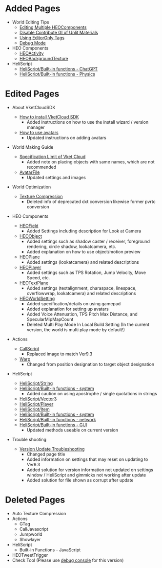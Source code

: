 # Added Pages
-  World Editing Tips
    - [Editing Multiple HEOComponents](https://vrhikky.github.io/VketCloudSDK_Documents/9.3/WorldEditingTips/MultiSelect_HEOComponents.html)
    - [Disable Contribute GI of Unlit Materials](https://vrhikky.github.io/VketCloudSDK_Documents/9.3/WorldEditingTips/DisableContributeGITool.html)
    - [Using EditorOnly Tags](https://vrhikky.github.io/VketCloudSDK_Documents/9.3/WorldEditingTips/EditorOnlyTag.html)
    - [Debug Mode](https://vrhikky.github.io/VketCloudSDK_Documents/9.3/WorldEditingTips/DebugMode.html)
- HEO Components
    - [HEOActivity](https://vrhikky.github.io/VketCloudSDK_Documents/9.3/ja/HEOComponents/HEOActivity.html)
    - [HEOBackgroundTexture](https://vrhikky.github.io/VketCloudSDK_Documents/9.3/HEOComponents/HEOBackgroundTexture.html)
- HeliScript
    - [HeliScript/Built-in functions - ChatGPT](https://vrhikky.github.io/VketCloudSDK_Documents/9.3/hs/hs_system_chatgpt.html)
    - [HeliScript/Built-in functions - Physics](https://vrhikky.github.io/VketCloudSDK_Documents/9.3/hs/hs_system_physics.html)

# Edited Pages
- About VketCloudSDK
    - [How to install VketCloud SDK](https://vrhikky.github.io/VketCloudSDK_Documents/9.3/AboutVketCloudSDK/SetupSDK_external.html)
        - Added instructions on how to use the install wizard / version manager
    - [How to use avatars](https://vrhikky.github.io/VketCloudSDK_Documents/9.3/AboutVketCloudSDK/SetupAvatar.html)
        - Updated instructions on adding avatars
- World Making Guide
    - [Specification Limit of Vket Cloud](https://vrhikky.github.io/VketCloudSDK_Documents/9.3/WorldMakingGuide/UnityGuidelines.html)
        - Added note on placing objects with same names, which are not recommended
    - [AvatarFile](https://vrhikky.github.io/VketCloudSDK_Documents/9.3/WorldMakingGuide/AvatarFile.html)
        - Updated settings and images
- World Optimization
    - [Texture Compression](https://vrhikky.github.io/VketCloudSDK_Documents/9.3/heoexporter/he_TextureCompression.html)
        - Deleted info of deprecated dxt conversion likewise former pvrtc conversion
- HEO Components
    - [HEOField](https://vrhikky.github.io/VketCloudSDK_Documents/9.3/HEOComponents/HEOField.html)
        - Added Settings including description for Look at Camera
    - [HEOObject](https://vrhikky.github.io/VketCloudSDK_Documents/9.3/HEOComponents/HEOObject.html)
        - Added settings such as shadow caster / receiver, foreground rendering, circle shadow, lookatcamera, etc.
        - Added explanation on how to use object/motion preview
    - [HEOPlane](https://vrhikky.github.io/VketCloudSDK_Documents/9.3/HEOComponents/HEOPlane.html)
        - Added settings (lookatcamera) and related descriptions
    - [HEOPlayer](https://vrhikky.github.io/VketCloudSDK_Documents/9.3//HEOComponents/HEOPlayer.html)
        - Added settings such as TPS Rotation, Jump Velocity, Move Speed, etc.
    - [HEOTextPlane](https://vrhikky.github.io/VketCloudSDK_Documents/9.3/HEOComponents/HEOTextPlane.html)
        - Added settings (textalignment, charaspace, linespace, overflowwrap, lookatcamera) and related descriptions
    - [HEOWorldSetting](https://vrhikky.github.io/VketCloudSDK_Documents/9.3/HEOComponents/HEOWorldSetting.html)
        - Added specification/details on using gamepad
        - Added explanation for setting up avatars
        - Added Voice Attenuation, TPS Pitch Max Distance, and SpecularMipMapCount
        - Deleted Multi Play Mode In Local Build Setting (In the current version, the world is multi play mode by default!)
- Actions
    - [CallScript](https://vrhikky.github.io/VketCloudSDK_Documents/9.3/Actions/Programmatic/CallScript.html)
        - Replaced image to match Ver9.3
    - [Warp](https://vrhikky.github.io/VketCloudSDK_Documents/9.3/Actions/System/Warp.html)
        - Changed from position designation to target object designation

- HeliScript
    - [HeliScript/String](https://vrhikky.github.io/VketCloudSDK_Documents/9.3/hs/hs_string.html)
    - [HeliScript/Built-in functions - system](https://vrhikky.github.io/VketCloudSDK_Documents/9.3/hs/hs_system_function.html)
        - Added caution on using apostrophe / single quotations in strings
    - [HeliScript/Vector3](https://vrhikky.github.io/VketCloudSDK_Documents/9.3/hs/hs_struct_vector3.html)
    - [HeliScript/Player](https://vrhikky.github.io/VketCloudSDK_Documents/9.3/hs/hs_class_player.html)
    - [HeliScript/Item](https://vrhikky.github.io/VketCloudSDK_Documents/9.3/hs/hs_class_item.html)
    - [HeliScript/Built-in functions - system](https://vrhikky.github.io/VketCloudSDK_Documents/9.3/hs/hs_system_function.html)
    - [HeliScript/Built-in functions - network](https://vrhikky.github.io/VketCloudSDK_Documents/9.3/hs/hs_system_function_net.html)
    - [HeliScript/Built-in functions - GUI](https://vrhikky.github.io/VketCloudSDK_Documents/9.3/hs/hs_system_function_gui.html)
        - Updated methods useable on current version
- Trouble shooting
    - [Version Update Troubleshooting](https://vrhikky.github.io/VketCloudSDK_Documents/9.3/ja/troubleshooting/VersionUpdateTroubleshooting.html)
        - Changed page title
        - Added information on settings that may reset on updating to Ver9.3
        - Added solution for version information not updated on settings window / HeliScript and gimmicks not working after update
        - Added solution for file shown as corrupt after update

# Deleted Pages
- Auto Texture Compression
- Actions
    - GTag
    - CallJavascript
    - Jumpworld
    - Showlayer
- HeliScript
    - Built-in Functions - JavaScript
- HEOTweetTrigger
- Check Tool (Please use [debug console](https://vrhikky.github.io/VketCloudSDK_Documents/9.3/debugconsole/debugconsole.html) for this version)
